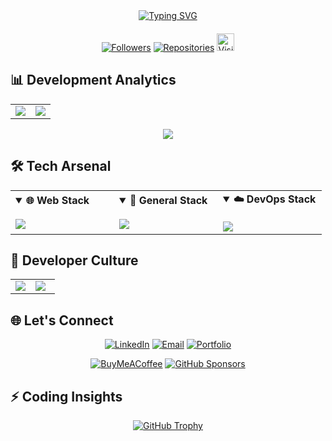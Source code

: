 <!-- Gradient Header with Animation -->
<div align="center" >
<a href="https://git.io/typing-svg"><img src="https://readme-typing-svg.demolab.com?font=Fira+Code&duration=4000&pause=1000&color=00FF00&center=true&vCenter=true&random=true&width=750&lines=Welcome+to+my+Digital+Playground!%2B%E2%9C%A8;%F0%9F%9A%80+Junior+Full-Stack+Dev+%26+AI+Enthusiast;%F0%9F%92%BB+Open-Source+Contributor+%26+Tech+Polymath;%F0%9F%8C%8C+Building+Tomorrow's+Solutions+Today" alt="Typing SVG" /></a>
</div>
<!-- Dynamic Stats Grid -->
<div align="center" style="margin:20px 0">

  [![Followers](https://img.shields.io/github/followers/I-am-Programming-the-World?style=for-the-badge&logo=github&logoColor=white&labelColor=000000)](https://github.com/I-am-Programming-the-World?tab=followers)
  [![Repositories](https://img.shields.io/badge/Repositories-10-blue?style=for-the-badge&logo=github&logoColor=white)](https://github.com/I-am-Programming-the-World?tab=repositories)
  <a href="https://github.com/I-am-Programming-the-World">
    <img src="https://visitor-badge.laobi.icu/badge?page_id=I-am-Programming-the-World.I-am-Programming-the-World&style=for-the-badge&logo=github&logoColor=white" style="height:28px;" alt="Visitors" />
  </a>
</div>

<!-- GitHub Stats and Language Stats Side by Side -->
## 📊 **Development Analytics**
<div align="center">
  <table>
    <tr>
      <td width="50%">
        <img src="https://github-readme-stats.vercel.app/api?username=I-am-Programming-the-World&show_icons=true&theme=merko&hide_border=true&count_private=true&include_all_commits=true&line_height=24"/>
      </td>
      <td width="50%">
        <img src="https://github-readme-stats.vercel.app/api/top-langs/?username=I-am-Programming-the-World&layout=compact&theme=merko&hide_border=true&langs_count=8"/>
      </td>
    </tr>
  </table>
  <img src="https://github-readme-activity-graph.vercel.app/graph?username=I-am-Programming-the-World&theme=react-dark&hide_border=true&area=true&custom_title=Code%20Activity%20Map"/>
</div>

<!-- Tech Stack Cards -->
## 🛠️ **Tech Arsenal**
<div align="center">
  <table>
    <tr>
      <td width="33%">
        <details open>
          <summary><b>🌐 Web Stack</b></summary>
          <br/>
          <img src="https://skillicons.dev/icons?i=html,css,js,tailwind,bootstrap,ts,react,nextjs,nodejs,php,ruby,firebase&theme=dark"/>
        </details>
      </td>
      <td width="33%">
        <details open>
          <summary><b>📱 General Stack</b></summary>
          <br/>
          <img src="https://skillicons.dev/icons?i=c,java,wordpress,dart,flutter,python,kali,scikitlearn,tensorflow,opencv&theme=dark"/>
        </details>
      </td>
      <td width="33%">
        <details open>
          <summary><b>☁️ DevOps Stack</b></summary>
          <br/>
          <img src="https://skillicons.dev/icons?i=docker,kubernetes,nginx,linux,git,github,githubactions,cloudflare&theme=dark"/>
        </details>
      </td>
    </tr>
  </table>
</div>

<!-- Fun Section Columns -->
## 🎉 **Developer Culture**
<div align="center">
  <table>
    <tr>
      <td width="45%">
        <img src="https://readme-jokes.vercel.app/api?theme=merko&hideBorder=true&qColor=%2300FF00&aColor=%2300BFFF"/>
      </td>
      <td width="55%">
        <img src="https://quotes-github-readme.vercel.app/api?type=horizontal&theme=dark"/>
      </td>
    </tr>
  </table>
</div>

<!-- Contact & Support -->
## 🌐 **Let's Connect**
<div align="center">
  
  [![LinkedIn](https://img.shields.io/badge/-LinkedIn-0077B5?style=for-the-badge&logo=linkedin&logoColor=white)](https://linkedin.com/in/z-karimi)
  [![Email](https://img.shields.io/badge/-Email-D14836?style=for-the-badge&logo=gmail&logoColor=white)](mailto:zaniar.karimi@uok.ac.ir)
  [![Portfolio](https://img.shields.io/badge/-Portfolio-FF4088?style=for-the-badge&logo=hugo&logoColor=white)](https://beyondlimits.online)
  
  [![BuyMeACoffee](https://img.shields.io/badge/-Buy%20Me%20a%20Coffee-FFDD00?style=for-the-badge&logo=buymeacoffee&logoColor=black)](https://buymeacoffee.com/zaniarkarimi)
  [![GitHub Sponsors](https://img.shields.io/badge/-Sponsor%20Me-EA4AAA?style=for-the-badge&logo=githubsponsors&logoColor=white)](https://github.com/sponsors/I-am-Programming-the-World)
</div>

<!-- Additional Features -->
## ⚡ **Coding Insights**
<div align="center">
  
  [![GitHub Trophy](https://github-profile-trophy.vercel.app/?username=I-am-Programming-the-World&theme=onedark&margin-w=15&no-bg=true)](https://github.com/ryo-ma/github-profile-trophy)
</div>
